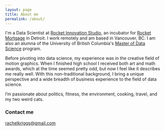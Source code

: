 ```yaml
---
layout: page
title: About me
permalink: /about/
---
```


I'm a Data Scientist at <a href="https://rocketinnovationstudio.ca/" target="_blank"> Rocket Innovation Studio</a>, an incubator for <a href="https://www.rocketmortgage.com/" target="_blank"> Rocket Mortgage</a> in Detroit. I work remotely and am based in Vancouver, BC. I am also an alumna of the University of British Columbia's <a href="https://masterdatascience.ubc.ca/" target="_blank"> Master of Data Science</a> program.

Before pivoting into data science, my experience was in the creative field of motion graphics. When I finished high school I received both art and math awards, which at the time seemed pretty odd, but now I feel like it describes me really well. With this non-traditional background, I bring a unique perspective and a wide breadth of business experience to the field of data science.

I’m passionate about politics, fitness, the environment, cooking, travel, and my two weird cats.


### Contact me

[rachelkriggs@gmail.com](mailto:rachelkriggs@gmail.com)
